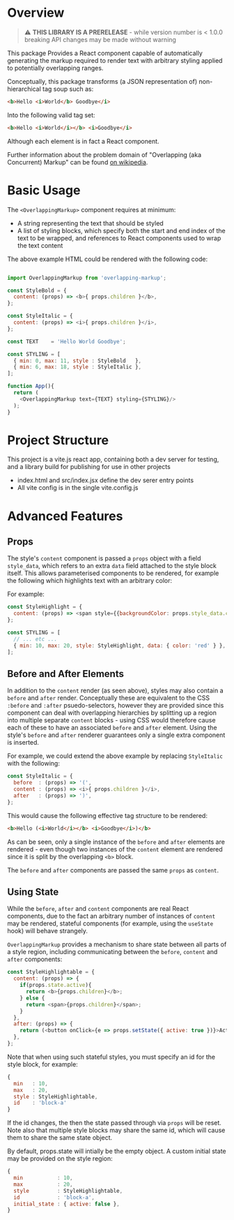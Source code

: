 # Overview

> :warning: **THIS LIBRARY IS A PRERELEASE** - while version number is < 1.0.0 breaking API changes may be made without warning

This package Provides a React component capable of automatically generating the markup required to render text with arbitrary styling applied to potentially overlapping ranges.

Conceptually, this package transforms (a JSON representation of) non-hierarchical tag soup such as:

```html
<b>Hello <i>World</b> Goodbye</i>
```

Into the following valid tag set:

```html
<b>Hello <i>World</i></b> <i>Goodbye</i>
```

Although each element is in fact a React component.

Further information about the problem domain of "Overlapping (aka Concurrent) Markup" can be found [on wikipedia](https://en.wikipedia.org/wiki/Overlapping_markup).

# Basic Usage

The `<OverlappingMarkup>` component requires at minimum:

- A string representing the text that should be styled
- A list of styling blocks, which specify both the start and end index of the text to be wrapped, and references to React components used to wrap the text content

The above example HTML could be rendered with the following code:

```javascript

import OverlappingMarkup from 'overlapping-markup';

const StyleBold = {
  content: (props) => <b>{ props.children }</b>,
};

const StyleItalic = {
  content: (props) => <i>{ props.children }</i>,
};

const TEXT    = 'Hello World Goodbye';

const STYLING = [
  { min: 0, max: 11, style : StyleBold   },
  { min: 6, max: 18, style : StyleItalic },
];

function App(){
  return (
    <OverlappingMarkup text={TEXT} styling={STYLING}/>
  );
}
```

# Project Structure

This project is a vite.js react app, containing both a dev server for testing, and a library build
for publishing for use in other projects
- index.html and src/index.jsx define the dev serer entry points
- All vite config is in the single vite.config.js

# Advanced Features

## Props

The style's `content` component is passed a `props` object with a field `style_data`, which refers to an extra `data` field attached to the style block itself. This allows parameterised components to be rendered, for example the following which highlights text with an arbitrary color:

For example:

```javascript
const StyleHighlight = {
  content: (props) => <span style={{backgroundColor: props.style_data.color}}> { props.children } </span>,
};

const STYLING = [
  // ... etc ...
  { min: 10, max: 20, style: StyleHighlight, data: { color: 'red' } },
];
```

## Before and After Elements

In addition to the `content` render (as seen above), styles may also contain a `before` and `after` render. Conceptually these are equivalent to the CSS `:before` and `:after` psuedo-selectors, however they are provided since this component can deal with overlapping hierarchies by splitting up a region into multiple separate `content` blocks - using CSS would therefore cause each of these to have an associated `before` and `after` element. Using the style's `before` and `after` renderer guarantees only a single extra component is inserted.

For example, we could extend the above example by replacing `StyleItalic` with the following:

```javascript
const StyleItalic = {
  before  : (props) => '(',
  content : (props) => <i>{ props.children }</i>,
  after   : (props) => ')',
};
```

This would cause the following effective tag structure to be rendered:

```html
<b>Hello (<i>World</i></b> <i>Goodbye</i>)</b>
```

As can be seen, only a single instance of the `before` and `after` elements are rendered - even though two instances of the `content` element are rendered since it is split by the overlapping `<b>` block.

The `before` and `after` components are passed the same `props` as `content`.

## Using State

While the `before`, `after` and `content` components are real React components, due to the fact an arbitrary number of instances of `content` may be rendered, stateful components (for example, using the `useState` hook) will behave strangely.

`OverlappingMarkup` provides a mechanism to share state between all parts of a style region, including communicating between the `before`, `content` and `after` components:

```javascript
const StyleHighlightable = {
  content: (props) => {
    if(props.state.active){
	  return <b>{props.children}</b>;
	} else {
	  return <span>{props.children}</span>;
	}
  },
  after: (props) => {
    return (<button onClick={e => props.setState({ active: true })}>Activate</button>),
  },
};
```

Note that when using such stateful styles, you must specify an id for the style block, for example:

```javascript
{
  min   : 10,
  max   : 20,
  style : StyleHighlightable,
  id    : 'block-a'
}
```

If the id changes, the then the state passed through via `props` will be reset. Note also that multiple style blocks may share the same id, which will cause them to share the same state object.

By default, props.state will intially be the empty object. A custom initial state may be provided on the style region:

```javascript
{
  min           : 10,
  max           : 20,
  style         : StyleHighlightable,
  id            : 'block-a',
  initial_state : { active: false },
}
```
